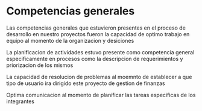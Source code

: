<!DOCTYPE html>
<html>
<body>
<h1> Competencias generales</h1>
<p>Las competencias generales que estuvieron presentes en el proceso de desarrollo en nuestro proyectos fueron la capacidad de optimo trabajo en equipo al momento de la organizacion y desiciones</p>
<p>La planificacion de actividades estuvo presente como competencia general especificamente en procesos como la descripcion de requerimientos y priorizacion de los mismos</p>
<p>La capacidad de resolucion de problemas al moemnto de establecer a que tipo de usuario ira dirigido este proyecto de gestion de finanzas</p>
<p>Optima comunicacion al momento de planificar las tareas especificas de los integrantes</p>

  
</body>
  
</html>
